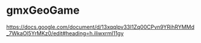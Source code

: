 # gmxGeoGame
https://docs.google.com/document/d/13xqqlpv33I1Zq00CPvn9YRihRYMMd_7WkaOl5YrMKz0/edit#heading=h.iliwxrml11gy
